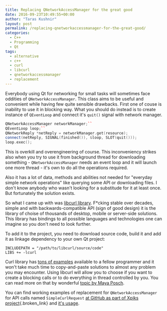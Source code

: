 ```yaml
---
title: Replacing QNetworkAccessManager for the great good
date: 2016-09-23T10:49:55+00:00
author: "Taras Kushnir"
layout: post
permalink: /replacing-qnetworkaccessmanager-for-the-great-good/
categories:
  - C++
  - Programming
  - Qt
tags:
  - alternative
  - c++
  - curl
  - libcurl
  - qnetworkaccessmanager
  - replacement
---
```

Everybody using Qt for networking for small tasks will sometimes face oddities of `QNetworkAccessManager`. This class aims to be useful and convenient while having few quite sensible drawbacks. First one of couse is inability to use it in blocking way. What you should do instead is to create instance of `QEventLoop` and connect it's `quit()` signal with network manager.

```cpp
QNetworkAccessManager networkManager;``
QEventLoop loop;``
QNetworkReply *netReply = networkManager.get(resource);
connect(netReply, SIGNAL(finished()), &loop, SLOT(quit()));
loop.exec();    
```

This is overkill and overengineering of course. This inconveniency strikes also when you try to use it from background thread for downloading something - `QNetworkAccessManager` needs an event loop and it will launch one more thread - it's own to do all the operations required.

Also it has a lot of data, methods and abilities not needed for "everyday simple network operations" like querying some API or downloading files. I don't know anybody who wasn't looking for a substitude for it at least once. But fortunately the solution exists.

<!--more-->

So what I came up with was [libcurl library](https://curl.haxx.se/libcurl/). F*cking stable over decades, simple and with backwards-compatible API (sign of good design) it is the library of choise of thousands of desktop, mobile or server-side solutions. This library has bindings to all possible languages and technologies one can imagine so you don't need to look further.

To add it to the project, you need to download source code, build it and add it as linkage dependency to your own Qt project:

```shell
INCLUDEPATH = "/path/to/libcurl/source/code"
LIBS += -lcurl
```

Curl library has [tons of examples](https://curl.haxx.se/libcurl/c/example.html) available to a fellow programmer and it won't take much time to copy-and-paste solutions to almost any problem you may encounter. Using libcurl will allow you to choose if you want to create a blocking calls or to do everything in thread controlled by you. You can read more on that by wonderful [topic by Maya Posch](https://mayaposch.wordpress.com/2011/11/01/how-to-really-truly-use-qthreads-the-full-explanation/).

You can find working examples of replacement for `QNetworkAccessManager` for API calls named `SimpleCurlRequest` [at GitHub as part of Xpiks project](https://github.com/Ribtoks/xpiks/blob/master/src/xpiks-qt/Conectivity/simplecurlrequest.cpp){.broken_link} and [it's usage](https://github.com/Ribtoks/xpiks/blob/master/src/xpiks-qt/Helpers/remoteconfig.cpp).